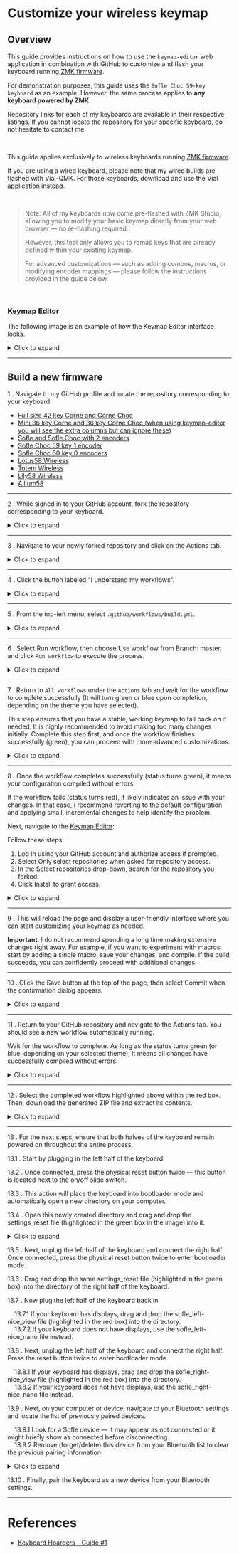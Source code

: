 # Customize your wireless keymap

## Overview

This guide provides instructions on how to use the `keymap-editor` web application in combination with GitHub to customize and flash your keyboard running [ZMK firmware](https://zmk.dev).

For demonstration purposes, this guide uses the `Sofle Choc 59-key keyboard` as an example. However, the same process applies to **any keyboard powered by ZMK**.

Repository links for each of my keyboards are available in their respective listings. If you cannot locate the repository for your specific keyboard, do not hesitate to contact me.

<br>

This guide applies exclusively to wireless keyboards running [ZMK firmware](https://zmk.dev).

If you are using a wired keyboard, please note that my wired builds are flashed with Vial-QMK. For those keyboards, download and use the Vial application instead.

<br>

> Note: All of my keyboards now come pre-flashed with ZMK Studio, allowing you to modify your basic keymap directly from your web browser — no re-flashing required.
> 
> However, this tool only allows you to remap keys that are already defined within your existing keymap.
>
> For advanced customizations — such as adding combos, macros, or modifying encoder mappings — please follow the instructions provided in the guide below.

<br>

### Keymap Editor

The following image is an example of how the Keymap Editor interface looks.

<details>
  <summary>Click to expand</summary>

![example_default_layer](../img/layers/example_default_layer.png)

</details>

----

## Build a new firmware

1 . Navigate to my GitHub profile and locate the repository corresponding to your keyboard.

- [Full size 42 key Corne and Corne Choc](https://github.com/KeyboardHoarders/zmk-config-corne)
- [Mini 36 key Corne and 36 key Corne Choc (when using keymap-editor you will see the extra columns but can ignore these)](https://github.com/KeyboardHoarders/zmk-corne-mini)
- [Sofle and Sofle Choc with 2 encoders](https://github.com/KeyboardHoarders/zmk-config-sofle2encoder)
- [Sofle Choc 59 key 1 encoder](https://github.com/KeyboardHoarders/zmk-sofle59key)
- [Sofle Choc 60 key 0 encoders](https://github.com/KeyboardHoarders/zmk-soflechoc-60key)
- [Lotus58 Wireless](https://github.com/KeyboardHoarders/zmk-config-lotus58)
- [Totem Wireless](https://github.com/KeyboardHoarders/zmk-totem-config)
- [Lily58 Wireless](https://github.com/KeyboardHoarders/zmk-config-lily58)
- [Allium58](https://github.com/KeyboardHoarders/zmk-config-allium58)

----

2 . While signed in to your GitHub account, fork the repository corresponding to your keyboard.

<details>
  <summary>Click to expand</summary>

![fork_repo](../img/build_steps/fork_repo.png)

</details>

----

3 . Navigate to your newly forked repository and click on the Actions tab.

<details>
  <summary>Click to expand</summary>

![actions_tab](../img/build_steps/actions_tab.png)

</details>

----

4 . Click the button labeled "I understand my workflows".

<details>
  <summary>Click to expand</summary>

![acknowledge_workflows](../img/build_steps/acknowledge_workflows.avif)

</details>

----

5 . From the top-left menu, select `.github/workflows/build.yml`.

<details>
  <summary>Click to expand</summary>

![build_workflow](../img/build_steps/build_workflow.png)

</details>

----

6 . Select Run workflow, then choose Use workflow from Branch: master, and click `Run workflow` to execute the process.

<details>
  <summary>Click to expand</summary>

![run_workflow](../img/build_steps/run_workflow.png)

</details>

----

7 . Return to `All workflows` under the `Actions` tab and wait for the workflow to complete successfully (It will turn green or blue upon completion, depending on the theme you have selected).

This step ensures that you have a stable, working keymap to fall back on if needed.
It is highly recommended to avoid making too many changes initially. 
Complete this step first, and once the workflow finishes successfully (green), you can proceed with more advanced customizations.


<details>
  <summary>Click to expand</summary>

![build_success](../img/build_steps/build_success.png)

</details>

----

8 . Once the workflow completes successfully (status turns green), it means your configuration compiled without errors.

If the workflow fails (status turns red), it likely indicates an issue with your changes.
In that case, I recommend reverting to the default configuration and applying small, incremental changes to help identify the problem.

Next, navigate to the [Keymap Editor](https://nickcoutsos.github.io/keymap-editor/):

Follow these steps:

1. Log in using your GitHub account and authorize access if prompted.
2. Select Only select repositories when asked for repository access.
3. In the Select repositories drop-down, search for the repository you forked.
4. Click Install to grant access.

<details>
  <summary>Click to expand</summary>

![install_keymap_editor_1](../img/build_steps/install_keymap_editor_1.webp)

![install_keymap_editor_2](../img/build_steps/install_keymap_editor_2.webp)

![install_keymap_editor_3](../img/build_steps/install_keymap_editor_3.webp)

</details>

----

9 . This will reload the page and display a user-friendly interface where you can start customizing your keymap as needed.

**Important**: I do not recommend spending a long time making extensive changes right away. 
For example, if you want to experiment with macros, start by adding a single macro, save your changes, and compile.
If the build succeeds, you can confidently proceed with additional changes.

----

10 . Click the Save button at the top of the page, then select Commit when the confirmation dialog appears.


<details>
  <summary>Click to expand</summary>

![keymap_editor_save_button_enabled](../img/build_steps/keymap_editor_save_button_enabled.png)

</details>

----

11 . Return to your GitHub repository and navigate to the Actions tab. You should see a new workflow automatically running.

Wait for the workflow to complete. As long as the status turns green (or blue, depending on your selected theme),
it means all changes have successfully compiled without errors.

<details>
  <summary>Click to expand</summary>

![changes_compiled_successfully](../img/build_steps/changes_compiled_successfully.png)

</details>

----

12 . Select the completed workflow highlighted above within the red box. Then, download the generated ZIP file and extract its contents.

<details>
  <summary>Click to expand</summary>

![download_build](../img/build_steps/download_build.png)

</details>

----

13 . For the next steps, ensure that both halves of the keyboard remain powered on throughout the entire process.

13.1 . Start by plugging in the left half of the keyboard. <br>

13.2 . Once connected, press the physical reset button twice — this button is located next to the on/off slide switch. <br>

13.3 . This action will place the keyboard into bootloader mode and automatically open a new directory on your computer. <br>

13.4 . Open this newly created directory and drag and drop the settings_reset file (highlighted in the green box in the image) into it. <br>

<details>
  <summary>Click to expand</summary>

![settings_reset](../img/build_steps/settings_reset.png)

</details>

13.5 . Next, unplug the left half of the keyboard and connect the right half. Once connected, press the physical reset button twice to enter bootloader mode. <br>

13.6 . Drag and drop the same settings_reset file (highlighted in the green box) into the directory of the right half of the keyboard. <br>

13.7 . Now plug the left half of the keyboard back in. <br>

&nbsp;&nbsp;&nbsp;&nbsp;13.7.1 If your keyboard has displays, drag and drop the sofle_left-nice_view file (highlighted in the red box) into the directory. <br>
&nbsp;&nbsp;&nbsp;&nbsp;13.7.2 If your keyboard does not have displays, use the sofle_left-nice_nano file instead. <br>

13.8 . Next, unplug the left half of the keyboard and connect the right half. Press the reset button twice to enter bootloader mode. <br>

&nbsp;&nbsp;&nbsp;&nbsp;13.8.1 If your keyboard has displays, drag and drop the sofle_right-nice_view file (highlighted in the red box) into the directory. <br>
&nbsp;&nbsp;&nbsp;&nbsp;13.8.2 If your keyboard does not have displays, use the sofle_right-nice_nano file instead. <br>

13.9 . Next, on your computer or device, navigate to your Bluetooth settings and locate the list of previously paired devices. <br>

&nbsp;&nbsp;&nbsp;&nbsp;13.9.1 Look for a Sofle device — it may appear as not connected or it might briefly show as connected before disconnecting. <br>
&nbsp;&nbsp;&nbsp;&nbsp;13.9.2 Remove (forget/delete) this device from your Bluetooth list to clear the previous pairing information. <br>

<details>
  <summary>Click to expand</summary>

![forget_this_device](../img/build_steps/forget_this_device.png)

</details>


13.10 . Finally, pair the keyboard as a new device from your Bluetooth settings. <br>

----

# References

- [Keyboard Hoarders - Guide #1](https://keyboard-hoarders.com/pages/guides-1)